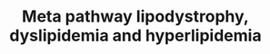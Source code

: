 ---
annotations:
- type: Disease Ontology
  value: lipid metabolism disorder
- type: Disease Ontology
  value: familial combined hyperlipidemia
- type: Disease Ontology
  value: lipodystrophy
- type: Pathway Ontology
  value: disease pathway
- type: Disease Ontology
  value: hyperlipoproteinemia type IV
- type: Disease Ontology
  value: familial partial lipodystrophy type 6
- type: Disease Ontology
  value: congenital generalized lipodystrophy type 1
- type: Disease Ontology
  value: familial hypercholesterolemia
- type: Disease Ontology
  value: familial partial lipodystrophy type 5
- type: Disease Ontology
  value: hypolipoproteinemia
- type: Disease Ontology
  value: congenital generalized lipodystrophy type 4
- type: Disease Ontology
  value: congenital generalized lipodystrophy type 2
- type: Disease Ontology
  value: familial partial lipodystrophy type 4
- type: Disease Ontology
  value: familial partial lipodystrophy type 3
- type: Disease Ontology
  value: familial partial lipodystrophy type 2
- type: Disease Ontology
  value: hyperlipoproteinemia type V
- type: Disease Ontology
  value: congenital generalized lipodystrophy type 3
- type: Disease Ontology
  value: familial hyperlipidemia
- type: Disease Ontology
  value: hyperlipoproteinemia type III
- type: Disease Ontology
  value: familial partial lipodystrophy type 1
- type: Disease Ontology
  value: acquired generalized lipodystrophy
- type: Disease Ontology
  value: familial chylomicronemia syndrome
authors:
- UlasBabayigit
- Fehrhart
description: Dyslipidemia is a change (either increase or decrease) of adipose levels
  within the blood. When there is a significant increase of this, the term hyperlipidemia
  is used. With a significant decrease, we talk about hypolipoproteinemia. Both hyperlipidemia
  and hypolipoproteinemia can be classified as either acquired or familial.  Familial
  hyperlipidemia can be classified in five types according to the Fredrickson classification.For
  this classification see Quispe et al. 2019 http://dx.doi.org/10.5114/aoms.2019.87207.  Lipodystrophy
  is a change (either increase or decrease) of adipose levels within the lipid tissue
  deposits. Lipodystrophy is classified based on wether the disease is acquired or
  congenital, but also wether it is geralized (through the entire body) or partial
  (in specific parts of the body). This classification was based on the following
  information by Akinci et al. [https://www.ncbi.nlm.nih.gov/books/NBK513130/]
last-edited: 2021-06-01
organisms:
- Homo sapiens
redirect_from:
- /index.php/Pathway:WP5105
- /instance/WP5105
schema-jsonld:
- '@context': https://schema.org/
  '@id': https://wikipathways.github.io/pathways/WP5105.html
  '@type': Dataset
  creator:
    '@type': Organization
    name: WikiPathways
  description: Dyslipidemia is a change (either increase or decrease) of adipose levels
    within the blood. When there is a significant increase of this, the term hyperlipidemia
    is used. With a significant decrease, we talk about hypolipoproteinemia. Both
    hyperlipidemia and hypolipoproteinemia can be classified as either acquired or
    familial.  Familial hyperlipidemia can be classified in five types according to
    the Fredrickson classification.For this classification see Quispe et al. 2019
    http://dx.doi.org/10.5114/aoms.2019.87207.  Lipodystrophy is a change (either
    increase or decrease) of adipose levels within the lipid tissue deposits. Lipodystrophy
    is classified based on wether the disease is acquired or congenital, but also
    wether it is geralized (through the entire body) or partial (in specific parts
    of the body). This classification was based on the following information by Akinci
    et al. [https://www.ncbi.nlm.nih.gov/books/NBK513130/]
  keywords:
  - Progeria Associated Lipodystrophy
  - (CGL)
  - Type III
  - Congenital Generalized Lipodystrophy
  - Type IV
  - Dyslipidemia
  - Lipodystrophy
  - Acquired Partial Lipodystrophy
  - Hypolipoproteinemia
  - Hyperlipidemia
  - Type V
  - Type I
  - Familial Partial Lipodystrophy
  - Type II
  - (FPLD)
  license: CC0
  name: Meta pathway lipodystrophy, dyslipidemia and hyperlipidemia
seo: CreativeWork
title: Meta pathway lipodystrophy, dyslipidemia and hyperlipidemia
wpid: WP5105
---